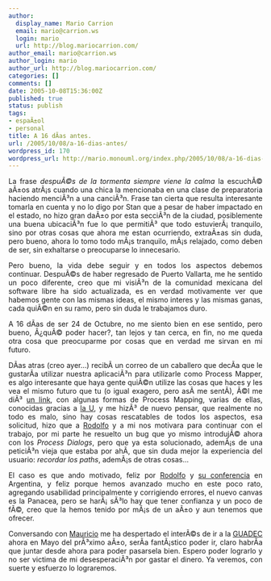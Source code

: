 ```yaml
---
author:
  display_name: Mario Carrion
  email: mario@carrion.ws
  login: mario
  url: http://blog.mariocarrion.com/
author_email: mario@carrion.ws
author_login: mario
author_url: http://blog.mariocarrion.com/
categories: []
comments: []
date: 2005-10-08T15:36:00Z
published: true
status: publish
tags:
- espaÃ±ol
- personal
title: A 16 dÃ­as antes.
url: /2005/10/08/a-16-dias-antes/
wordpress_id: 170
wordpress_url: http://mario.monouml.org/index.php/2005/10/08/a-16-dias-antes/
---
```


<div style="clear:both;"></div>
<p style="text-align: justify;">La frase <span style="font-style:italic;">despuÃ©s de la tormenta siempre viene la calma</span> la escuchÃ© aÃ±os atrÃ¡s cuando una chica la mencionaba en una clase de preparatoria haciendo menciÃ³n a una canciÃ³n. Frase tan cierta que resulta interesante tomarla en cuenta y no lo digo por Stan que a pesar de haber impactado en el estado, no hizo gran daÃ±o por esta secciÃ³n de la ciudad, posiblemente una buena ubicaciÃ³n fue lo que permitiÃ³ que todo estuvierÃ¡ tranquilo, sino por otras cosas que ahora me estan ocurriendo, extraÃ±as sin duda, pero bueno, ahora lo tomo todo mÃ¡s tranquilo, mÃ¡s relajado, como deben de ser, sin exhaltarse o preocuparse lo innecesario.</p>
<p style="text-align: justify;">Pero bueno, la vida debe seguir y en todos los aspectos debemos continuar. DespuÃ©s de haber regresado de Puerto Vallarta, me he sentido un poco diferente, creo que mi visiÃ³n de la comunidad mexicana del software libre ha sido actualizada, es en verdad motivamente ver que habemos gente con las mismas ideas, el mismo interes y las mismas ganas, cada quiÃ©n en su ramo, pero sin duda le trabajamos duro.</p>
<p style="text-align: justify;">A 16 dÃ­as de ser 24 de Octubre, no me siento bien en ese sentido, pero bueno, Â¿quÃ© poder hacer?, tan lejos y tan cerca, en fin, no me queda otra cosa que preocuparme por cosas que en verdad me sirvan en mi futuro.</p>
<p style="text-align: justify;">DÃ­as atras (creo ayer...) recibÃ­ un correo de un caballero que decÃ­a que le gustarÃ­a utilizar nuestra aplicaciÃ³n para utilizarle como Process Mapper, es algo interesante que haya gente quiÃ©n utilize las cosas que haces y les vea el mismo futuro que tu (o igual exagero, pero asÃ­ me sentÃ­), Ã©l me diÃ³ <a href="http://www.lsbu.ac.uk/immage/Process_mapping/Process_mapping.htm">un link</a>, con algunas formas de Process Mapping, varias de ellas, conocidas gracias a <a href="http://www.itver.edu.mx">la U</a>, y me hizÃ³ de nuevo pensar, que realmente no todo es malo, sino hay cosas rescatables de todos los aspectos, esa solicitud, hizo que a <a href="http://rodolfocampero.blogspot.com">Rodolfo</a> y a mi nos motivara para continuar con el trabajo, por mi parte he resuelto un bug que yo mismo introdujÃ© ahora con los <span style="font-style:italic;">Process Dialogs</span>, pero que ya esta solucionado, ademÃ¡s de una peticiÃ³n vieja que estaba por ahÃ­, que sin duda mejor la experiencia del usuario: <span style="font-style:italic;">recordar los paths</span>, ademÃ¡s de otras cosas...</p>
<p style="text-align: justify;">El caso es que ando motivado, feliz por <a href="http://rodolfocampero.blogspot.com">Rodolfo</a> y <a href="http://www.cafeconf.org/modules/myconference/viewspeech.php?sid=198&cid=20">su conferencia</a> en Argentina, y feliz porque hemos avanzado mucho en este poco rato, agregando usabilidad principalmente y corrigiendo errores, el nuevo canvas es la Panacea, pero se harÃ¡ sÃ³lo hay que tener confianza y un poco de fÃ©, creo que la hemos tenido por mÃ¡s de un aÃ±o y aun tenemos que ofrecer.</p>
<p style="text-align: justify;">Conversando con <a href="http://djmaucom.blogspot.com/">Mauricio</a> me ha despertado el interÃ©s de ir a la <a href="http://2006.guadec.org/">GUADEC</a> ahora en Mayo del prÃ³ximo aÃ±o, serÃ­a fantÃ¡stico poder ir, claro habrÃ­a que juntar desde ahora para poder pasarsela bien. Espero poder lograrlo y no ser victima de mi desesperaciÃ³n por gastar el dinero. Ya veremos, con suerte y esfuerzo lo lograremos.</p>
<div style="clear:both; padding-bottom: 0.25em;"></div>
